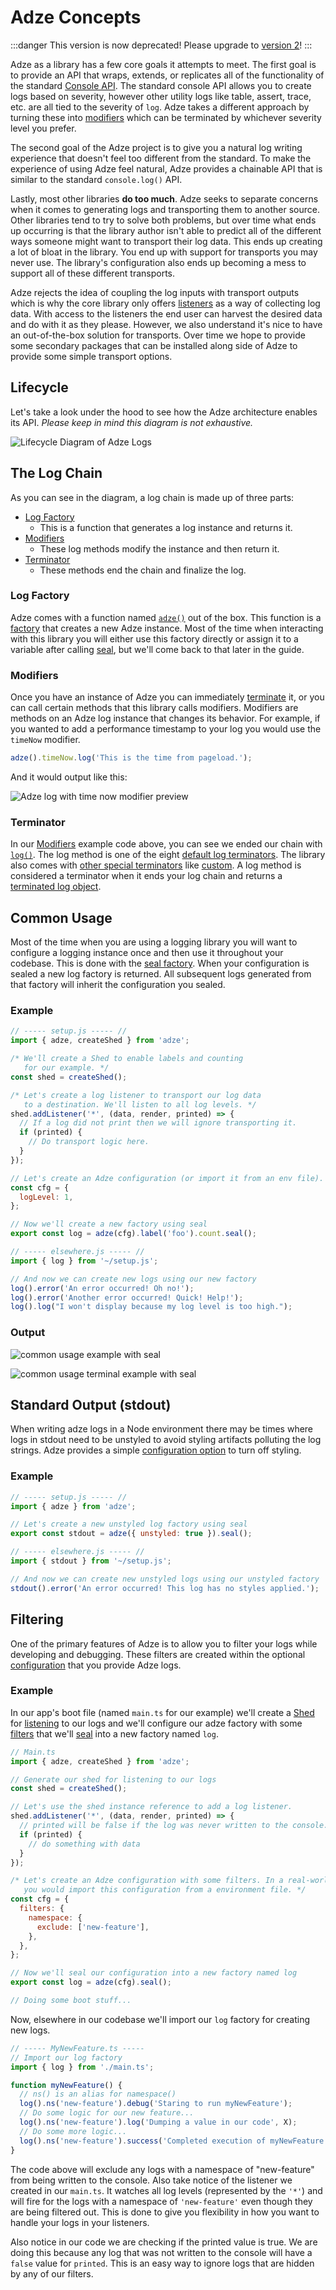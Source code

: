 # Adze Concepts

:::danger
This version is now deprecated! Please upgrade to [version 2](https://adzejs.com/)!
:::

Adze as a library has a few core goals it attempts to meet. The first goal is to provide an API that wraps, extends, or replicates all of the functionality of the standard [Console API](https://developer.mozilla.org/en-US/docs/Web/API/console). The standard console API allows you to create logs based on severity, however other utility logs like table, assert, trace, etc. are all tied to the severity of `log`. Adze takes a different approach by turning these into [modifiers](modifiers.md) which can be terminated by whichever severity level you prefer.

The second goal of the Adze project is to give you a natural log writing experience that doesn't feel too different from the standard. To make the experience of using Adze feel natural, Adze provides a chainable API that is similar to the standard `console.log()` API.

Lastly, most other libraries **do too much**. Adze seeks to separate concerns when it comes to generating logs and transporting them to another source. Other libraries tend to try to solve both problems, but over time what ends up occurring is that the library author isn't able to predict all of the different ways someone might want to transport their log data. This ends up creating a lot of bloat in the library. You end up with support for transports you may never use. The library's configuration also ends up becoming a mess to support all of these different transports.

Adze rejects the idea of coupling the log inputs with transport outputs which is why the core library only offers [listeners](shed-concepts.md#listeners) as a way of collecting log data. With access to the listeners the end user can harvest the desired data and do with it as they please. However, we also understand it's nice to have an out-of-the-box solution for transports. Over time we hope to provide some secondary packages that can be installed along side of Adze to provide some simple transport options.

## Lifecycle

Let's take a look under the hood to see how the Adze architecture enables its API.
_Please keep in mind this diagram is not exhaustive._

![Lifecycle Diagram of Adze Logs](./assets/basic-architecture.svg)

## The Log Chain

As you can see in the diagram, a log chain is made up of three parts:

- [Log Factory](factories.md)
  - This is a function that generates a log instance and returns it.
- [Modifiers](modifiers.md)
  - These log methods modify the instance and then return it.
- [Terminator](default-terminators.md)
  - These methods end the chain and finalize the log.

### Log Factory

Adze comes with a function named [`adze()`](factories.md#adze) out of the box. This function is
a [factory](factories.md) that creates a new Adze instance. Most of the time when interacting
with this library you will either use this factory directly or assign it to
a variable after calling [seal](factories.md#seal), but we'll come back to that later in the guide.

### Modifiers

Once you have an instance of Adze you can immediately [terminate](terminators) it, or you
can call certain methods that this library calls modifiers. Modifiers are
methods on an Adze log instance that changes its behavior. For example, if
you wanted to add a performance timestamp to your log you would use the
`timeNow` modifier.

```typescript
adze().timeNow.log('This is the time from pageload.');
```

And it would output like this:

![Adze log with time now modifier preview](./examples/modifier-example.png)

### Terminator

In our [Modifiers](modifiers) example code above, you can see we ended our
chain with [`log()`](default-terminators.md#log). The log method is one of the eight [default log terminators](default-terminators.md).
The library also comes with [other special terminators](other-terminators.md) like
[custom](other-terminators.md#custom). A log method is considered a terminator when it
ends your log chain and returns a [terminated log object](data.md#terminated-log-object).

## Common Usage

Most of the time when you are using a logging library you will want to configure a logging instance once and then use it throughout your codebase. This is done with the [seal factory](factories.md#seal). When your configuration is sealed a new log factory is returned. All subsequent logs generated from that factory will inherit the configuration you sealed.

### Example

```javascript
// ----- setup.js ----- //
import { adze, createShed } from 'adze';

/* We'll create a Shed to enable labels and counting
   for our example. */
const shed = createShed();

/* Let's create a log listener to transport our log data
   to a destination. We'll listen to all log levels. */
shed.addListener('*', (data, render, printed) => {
  // If a log did not print then we will ignore transporting it.
  if (printed) {
    // Do transport logic here.
  }
});

// Let's create an Adze configuration (or import it from an env file).
const cfg = {
  logLevel: 1,
};

// Now we'll create a new factory using seal
export const log = adze(cfg).label('foo').count.seal();

// ----- elsewhere.js ----- //
import { log } from '~/setup.js';

// And now we can create new logs using our new factory
log().error('An error occurred! Oh no!');
log().error('Another error occurred! Quick! Help!');
log().log("I won't display because my log level is too high.");
```

### Output

![common usage example with seal](./examples/common-usage-example.png)

![common usage terminal example with seal](./examples/common-usage-terminal-example.png)

## Standard Output (stdout)

When writing adze logs in a Node environment there may be times where logs in stdout need to be unstyled to avoid styling artifacts polluting the log strings. Adze provides a simple [configuration option](/config/#adze-configuration) to turn off styling.

### Example

```javascript
// ----- setup.js ----- //
import { adze } from 'adze';

// Let's create a new unstyled log factory using seal
export const stdout = adze({ unstyled: true }).seal();

// ----- elsewhere.js ----- //
import { stdout } from '~/setup.js';

// And now we can create new unstyled logs using our unstyled factory
stdout().error('An error occurred! This log has no styles applied.');
```

## Filtering

One of the primary features of Adze is to allow you to filter your logs while developing and debugging. These filters are created within the optional [configuration](/config/#adze-configuration) that you provide Adze logs.

### Example

In our app's boot file (named `main.ts` for our example) we'll create a [Shed](shed-concepts.md) for [listening](shed-concepts.md#listeners) to our logs and we'll configure our adze factory with some [filters](/config/#filters) that we'll [seal](modifiers.md#seal) into a new factory named `log`.

```javascript
// Main.ts
import { adze, createShed } from 'adze';

// Generate our shed for listening to our logs
const shed = createShed();

// Let's use the shed instance reference to add a log listener.
shed.addListener('*', (data, render, printed) => {
  // printed will be false if the log was never written to the console.
  if (printed) {
    // do something with data
  }
});

/* Let's create an Adze configuration with some filters. In a real-world environment
   you would import this configuration from a environment file. */
const cfg = {
  filters: {
    namespace: {
      exclude: ['new-feature'],
    },
  },
};

// Now we'll seal our configuration into a new factory named log
export const log = adze(cfg).seal();

// Doing some boot stuff...
```

Now, elsewhere in our codebase we'll import our `log` factory for creating new logs.

```javascript
// ----- MyNewFeature.ts -----
// Import our log factory
import { log } from './main.ts';

function myNewFeature() {
  // ns() is an alias for namespace()
  log().ns('new-feature').debug('Staring to run myNewFeature');
  // Do some logic for our new feature...
  log().ns('new-feature').log('Dumping a value in our code', X);
  // Do some more logic...
  log().ns('new-feature').success('Completed execution of myNewFeature!');
}
```

The code above will exclude any logs with a namespace of "new-feature" from being written to the console. Also take notice of the listener we created in our `main.ts`. It watches all log levels (represented by the `'*'`) and will fire for the logs with a namespace of `'new-feature'` even though they are being filtered out. This is done to give you flexibility in how you want to handle your logs in your listeners.

Also notice in our code we are checking if the printed value is true. We are doing this because any log that was not written to the console will have a `false` value for `printed`. This is an easy way to ignore logs that are hidden by any of our filters.
